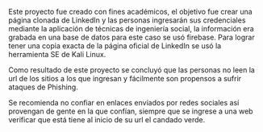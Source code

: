 Este proyecto fue creado con fines académicos, el objetivo fue crear una página clonada de LinkedIn y las personas ingresarán sus credenciales
mediante la aplicación de técnicas de ingeniería social, la información era grabada en una base de datos para este caso se usó firebase.
Para lograr tener una copia exacta de la página oficial de LinkedIn se usó la herramienta SE de Kali Linux.

Como resultado de este proyecto se concluyó que las personas no leen la url de los sitios a los que ingresan y fácilmente son
propensos a sufrir ataques de Phishing.

Se recomienda no confiar en enlaces envíados por redes sociales así provengan de gente en la que confían, siempre
que se ingrese a una web verificar que está tiene al inicio de su url el candado verde.
